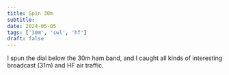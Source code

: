```yaml
---
title: Spin 30m
subtitle:
date: 2024-05-05
tags: ['30m', 'swl', 'hf']
draft: false
---
```


I spun the dial
below the 30m ham band,
and I caught all kinds
of interesting broadcast (31m)
and HF air traffic.
